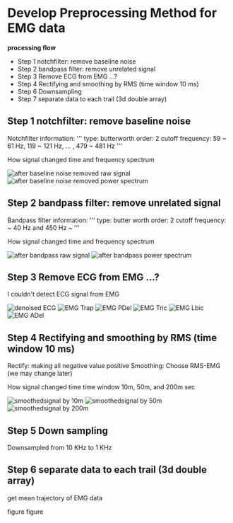 # Develop Preprocessing Method for EMG data

**processing flow**
- Step 1 notchfilter: remove baseline noise
- Step 2 bandpass filter: remove unrelated signal
- Step 3 Remove ECG from EMG ...?
- Step 4 Rectifying and smoothing by RMS (time window 10 ms)
- Step 6 Downsampling
- Step 7 separate data to each trail (3d double array)


## Step 1 notchfilter: remove baseline noise

Notchfilter information:
'''
type: butterworth
order: 2 
cutoff frequency: 59 ~ 61 Hz, 119 ~ 121 Hz, ... , 479 ~ 481 Hz
'''

How signal changed time and frequency spectrum

![after baseline noise removed raw signal](../result/images/20220803/after-baseline-noise-remove-Tric-raw.jpg)
![after baseline noise removed power spectrum](../result/images/20220803/after-baseline-noise-remove-Tric-fft.jpg)

## Step 2 bandpass filter: remove unrelated signal

Bandpass filter information:
'''
type: butter worth
order: 2
cutoff frequency: ~ 40 Hz and 450 Hz ~
'''

How signal changed time and frequency spectrum

![after bandpass raw signal](../result/images/20220803/after-bandpassed-Tric-raw.jpg)
![after bandpass power spectrum](../result/images/20220803/after-bandpassed-Tric-fft.jpg)

## Step 3 Remove ECG from EMG ...?

I couldn't detect ECG signal from EMG

![denoised ECG](../result/images/20220803/denoisedECG.jpg)
![EMG Trap](../result/images/20220803/checkECG-Trap.jpg)
![EMG PDel](../result/images/20220803/checkECG-PDel.jpg)
![EMG Tric](../result/images/20220803/checkECG-Tric.jpg)
![EMG Lbic](../result/images/20220803/checkECG-Lbic.jpg)
![EMG ADel](../result/images/20220803/checkECG-ADel.jpg)

## Step 4 Rectifying and smoothing by RMS (time window 10 ms)

Rectify: making all negative value positive
Smoothing: Choose RMS-EMG (we may change later)

How signal changed time time window 10m, 50m, and 200m sec

![smoothedsignal by 10m](../result/images/20220803/after-smoothed-Tric-10m.jpg)
![smoothedsignal by 50m](../result/images/20220803/after-smoothed-Tric-50m.jpg)
![smoothedsignal by 200m](../result/images/20220803/after-smoothed-Tric-200m.jpg)

## Step 5 Down sampling

Downsampled from 10 KHz to 1 KHz

## Step 6 separate data to each trail (3d double array)

get mean trajectory of EMG data

figure 
figure 